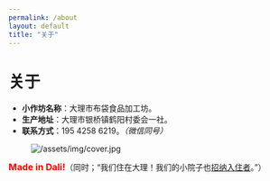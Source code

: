 ```yaml
---
permalink: /about
layout: default
title: "关于"
---
```


# 关于

* <b>小作坊名称</b>：大理市布袋食品加工坊。
* <b>生产地址</b>：大理市银桥镇鹤阳村委会一社。
* <b>联系方式</b>：195 4258 6219。<em>（微信同号）</em>

<figure class="figure">
  <img src="https://cdn.jsdelivr.net/gh/budaipro/assets@latest/img/cover.jpg" alt="/assets/img/cover.jpg">
</figure>

<p><strong style="font-size: 12pt; color: red;">Made in Dali!</strong>（同时；“我们住在大理！我们的小院子也<a href="/inn">招纳入住者</a>。”）</p>